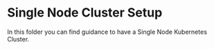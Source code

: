 # Single Node Cluster Setup

In this folder you can find guidance to have a Single Node Kubernetes Cluster.